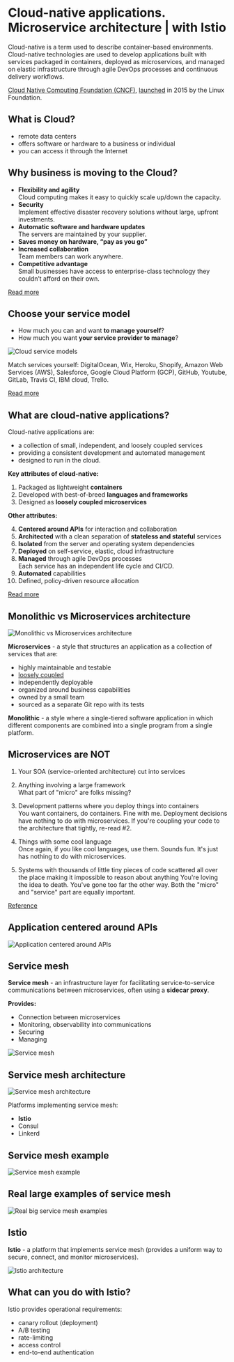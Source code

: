 # Cloud-native applications. Microservice architecture | with Istio

Cloud-native is a term used to describe container-based environments. Cloud-native technologies are used to develop applications built with services packaged in containers, deployed as microservices, and managed on elastic infrastructure through agile DevOps processes and continuous delivery workflows.

[Cloud Native Computing Foundation (CNCF)](https://www.cncf.io/), [launched](https://www.cncf.io/announcements/2015/06/21/new-cloud-native-computing-foundation-to-drive-alignment-among-container-technologies/) in 2015 by the Linux Foundation.

## What is Cloud?

- remote data centers
- offers software or hardware to a business or individual
- you can access it through the Internet

## Why business is moving to the Cloud?

- **Flexibility and agility**  
  Cloud computing makes it easy to quickly scale up/down the capacity.
- **Security**  
  Implement effective disaster recovery solutions without large, upfront investments.
- **Automatic software and hardware updates**  
  The servers are maintained by your supplier.
- **Saves money on hardware, “pay as you go”**
- **Increased collaboration**  
  Team members can work anywhere.
- **Сompetitive advantage**  
  Small businesses have access to enterprise-class technology they couldn’t afford on their own.

[Read more](https://www.pointclick.net/moving-to-the-cloud/)

## Choose your service model

- How much you can and want **to manage yourself**?
- How much you want **your service provider to manage**?

![Cloud service models](image/aaS.jpg)

Match services yourself: DigitalOcean, Wix, Heroku, Shopify, Amazon Web Services (AWS), Salesforce, Google Cloud Platform (GCP), GitHub, Youtube, GitLab, Travis CI, IBM cloud, Trello.

[Read more](https://www.bmc.com/blogs/saas-vs-paas-vs-iaas-whats-the-difference-and-how-to-choose/_)

## What are cloud-native applications?

Cloud-native applications are:

- a collection of small, independent, and loosely coupled services
- providing a consistent development and automated management
- designed to run in the cloud.

**Key attributes of cloud-native:**

1. Packaged as lightweight **containers**
2. Developed with best-of-breed **languages and frameworks**
3. Designed as **loosely coupled microservices**

**Other attributes:**

4. **Centered around APIs** for interaction and collaboration
5. **Architected** with a clean separation of **stateless and stateful** services
6. **Isolated** from the server and operating system dependencies
7. **Deployed** on self-service, elastic, cloud infrastructure
8. **Managed** through agile DevOps processes  
   Each service has an independent life cycle and CI/CD.
9. **Automated** capabilities
10. Defined, policy-driven resource allocation

[Read more](https://thenewstack.io/10-key-attributes-of-cloud-native-applications/)

## Monolithic vs Microservices architecture

![Monolithic vs Microservices architecture](image/monolithic-vs-microservices.jpg)

**Microservices** - a style that structures an application as a collection of services that are:

- highly maintainable and testable
- [loosely coupled](https://en.wikipedia.org/wiki/Loose_coupling)
- independently deployable
- organized around business capabilities
- owned by a small team
- sourced as a separate Git repo with its tests

**Monolithic** - a style where a single-tiered software application in which different components are combined into a single program from a single platform.

## Microservices are NOT

1. Your SOA (service-oriented architecture) cut into services

2. Anything involving a large framework  
   What part of "micro" are folks missing?

3. Development patterns where you deploy things into containers  
   You want containers, do containers. Fine with me. Deployment decisions have nothing to do with microservices. If you're coupling your code to the architecture that tightly, re-read #2.

4. Things with some cool language  
   Once again, if you like cool languages, use them. Sounds fun. It's just has nothing to do with microservices.

5. Systems with thousands of little tiny pieces of code scattered all over the place making it impossible to reason about anything
   You're loving the idea to death. You've gone too far the other way. Both the "micro" and "service" part are equally important.

[Reference](https://danielbmarkham.com/honest-microservices/)

## Application centered around APIs

![Application centered around APIs](image/api.jpg)

## Service mesh

**Service mesh** - an infrastructure layer for facilitating service-to-service communications between microservices, often using a **sidecar proxy**.

**Provides:**

- Connection between microservices
- Monitoring, observability into communications
- Securing
- Managing

![Service mesh](image/service-mesh.jpg)

## Service mesh architecture

![Service mesh architecture](image/sm-architecture.jpg)

Platforms implementing service mesh:

- **Istio**
- Consul
- Linkerd

## Service mesh example

![Service mesh example](image/sm-bookinfo.jpg)

## Real large examples of service mesh

![Real big service mesh examples](image/sm-amazon-netflix.jpg)

## Istio

**Istio** - a platform that implements service mesh (provides a uniform way to secure, connect, and monitor microservices).

![Istio architecture](image/istio.jpg)

## What can you do with Istio?

Istio provides operational requirements:

- canary rollout (deployment)
- A/B testing
- rate-limiting
- access control
- end-to-end authentication
